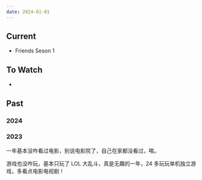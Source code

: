 ```yaml
---
date: 2024-01-01
---
```



## Current

- Friends Seson 1


## To Watch

- 


## Past

### 2024


### 2023

一年基本没咋看过电影，别说电影院了，自己在家都没看过，唉。

游戏也没咋玩，基本只玩了 LOL 大乱斗，真是无趣的一年，24 多玩玩单机独立游戏，多看点电影电视剧！